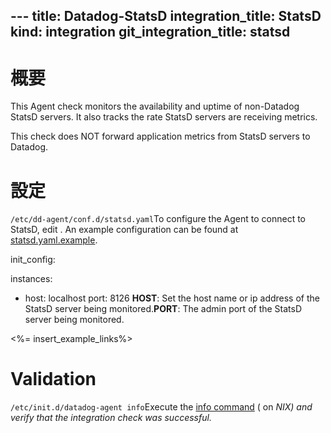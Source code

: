 --- title: Datadog-StatsD integration_title: StatsD kind: integration
git_integration_title: statsd
---

# 概要

This Agent check monitors the availability and uptime of non-Datadog StatsD servers. It also tracks the rate StatsD servers are receiving metrics.

This check does NOT forward application metrics from StatsD servers to Datadog.

# 設定

`/etc/dd-agent/conf.d/statsd.yaml`To configure the Agent to connect to StatsD, edit . An example configuration can be found at [statsd.yaml.example](https://github.com/gphat/dd-agent/blob/master/conf.d/statsd.yaml.example).

init_config:

instances:
  - host: localhost
    port: 8126
**HOST**: Set the host name or ip address of the StatsD server being monitored.**PORT**: The admin port of the StatsD server being monitored.

<%= insert_example_links%>

# Validation

`/etc/init.d/datadog-agent info`Execute the [info command](http://docs.datadoghq.com/guides/basic_agent_usage/) ( on *NIX) and verify that the integration check was successful.*
